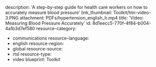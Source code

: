description: 'A step-by-step guide for health care workers on how to accurately measure blood pressure'
link_thumbnail: Toolkit/htn-video-3.PNG
attachment: PDFs/hypertension_english_lr.mp4
title: 'Video: Measuring Blood Pressure Accurately'
id: 8d1eecc5-770f-4f84-b004-4a1b3d7ef580
resource-category:
  - communications
resource-language:
  - english
resource-region:
  - global
resource-source:
  - rtsl
resource-type:
  - video
blueprint: Toolkit
